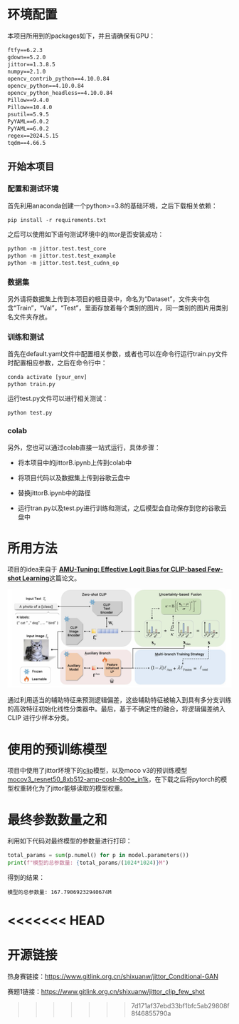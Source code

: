 # 环境配置

本项目所用到的packages如下，并且请确保有GPU：

```
ftfy==6.2.3
gdown==5.2.0
jittor==1.3.8.5
numpy==2.1.0
opencv_contrib_python==4.10.0.84
opencv_python==4.10.0.84
opencv_python_headless==4.10.0.84
Pillow==9.4.0
Pillow==10.4.0
psutil==5.9.5
PyYAML==6.0.2
PyYAML==6.0.2
regex==2024.5.15
tqdm==4.66.5
```

## 开始本项目

### 配置和测试环境

首先利用anaconda创建一个python>=3.8的基础环境，之后下载相关依赖：

```shell
pip install -r requirements.txt
```

之后可以使用如下语句测试环境中的jittor是否安装成功：

```shell
python -m jittor.test.test_core
python -m jittor.test.test_example
python -m jittor.test.test_cudnn_op
```

### 数据集

另外请将数据集上传到本项目的根目录中，命名为“Dataset”，文件夹中包含“Train”，“Val”，“Test”，里面存放着每个类别的图片，同一类别的图片用类别名文件夹存放。

### 训练和测试

首先在default.yaml文件中配置相关参数，或者也可以在命令行运行train.py文件时配置相应参数，之后在命令行中：

```shell
conda activate [your_env]
python train.py
```

运行test.py文件可以进行相关测试：

```shell
python test.py
```

### colab

另外，您也可以通过colab直接一站式运行，具体步骤：

* 将本项目中的jittorB.ipynb上传到colab中

* 将项目代码以及数据集上传到谷歌云盘中
* 替换jittorB.ipynb中的路径
* 运行tran.py以及test.py进行训练和测试，之后模型会自动保存到您的谷歌云盘中

# 所用方法

项目的idea来自于 [**AMU-Tuning: Effective Logit Bias for CLIP-based Few-shot Learning**](https://arxiv.org/pdf/2404.08958.pdf)这篇论文。



<div align="center">
  <img src="./static_image/image1.jpg"/>
</div>


通过利用适当的辅助特征来预测逻辑偏差，这些辅助特征被输入到具有多分支训练的高效特征初始化线性分类器中。最后，基于不确定性的融合，将逻辑偏差纳入 CLIP 进行少样本分类。

# 使用的预训练模型

项目中使用了jittor环境下的[clip](https://github.com/uyzhang/JCLIP/releases/tag/%E6%9D%83%E9%87%8D)模型，以及moco v3的预训练模型[mocov3_resnet50_8xb512-amp-coslr-800e_in1k](https://download.openmmlab.com/mmselfsup/1.x/mocov3/mocov3_resnet50_8xb512-amp-coslr-800e_in1k/mocov3_resnet50_8xb512-amp-coslr-800e_in1k_20220927-e043f51a.pth)，在下载之后将pytorch的模型权重转化为了jittor能够读取的模型权重。



# 最终参数数量之和



利用如下代码对最终模型的参数量进行打印：

```python
total_params = sum(p.numel() for p in model.parameters())
print(f"模型的总参数量: {total_params/(1024*1024)}M")
```

得到的结果：

```
模型的总参数量: 167.79069232940674M
```
<<<<<<< HEAD
=======



# 开源链接

热身赛链接：https://www.gitlink.org.cn/shixuanw/jittor_Conditional-GAN

赛题1链接：https://www.gitlink.org.cn/shixuanw/jittor_clip_few_shot
>>>>>>> 7d171af37ebd33bf1bfc5ab29808f8f46855790a
